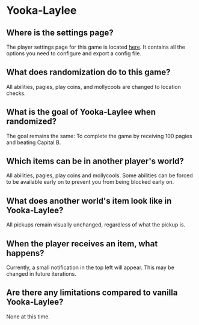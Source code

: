 # Yooka-Laylee

## Where is the settings page?
The player settings page for this game is located <a href="../player-settings">here</a>. It contains all the options
you need to configure and export a config file.

## What does randomization do to this game?
All abilities, pagies, play coins, and mollycools are changed to location checks.

## What is the goal of Yooka-Laylee when randomized?
The goal remains the same: To complete the game by receiving 100 pagies and beating Capital B.

## Which items can be in another player's world?
All abilities, pagies, play coins and mollycools. Some abilities can be forced to be available early on to prevent you from being blocked early on.

## What does another world's item look like in Yooka-Laylee?
All pickups remain visually unchanged, regardless of what the pickup is.

## When the player receives an item, what happens?
Currently, a small notification in the top left will appear. This may be changed in future iterations.

## Are there any limitations compared to vanilla Yooka-Laylee?
None at this time.